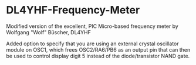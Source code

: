 # DL4YHF-Frequency-Meter

Modified version of the excellent, PIC Micro-based frequency meter by Wolfgang "Wolf" Büscher, DL4YHF

Added option to specify that you are using an external crystal oscillator module on OSC1, which frees OSC2/RA6/PB6 as an output pin that can then be used to control display digit 5 instead of the diode/transistor NAND gate.       
